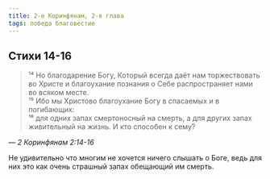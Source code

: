 ```yaml
---
title: 2-е Коринфянам, 2-я глава
tags: победа благовестие
---
```


## Стихи 14-16

> ¹⁴ Но благодарение Богу, Который всегда даёт нам торжествовать во Христе и благоухание познания о Себе распространяет
> нами во всяком месте.  
> ¹⁵ Ибо мы Христово благоухание Богу в спасаемых и в погибающих:  
> ¹⁶ для одних запах смертоносный на смерть, а для других запах живительный на жизнь. И кто способен к сему?

— <cite>2&nbsp;Коринфянам&nbsp;2:14-16</cite>

Не удивительно что многим не хочется ничего слышать о Боге, ведь для них это как очень страшный запах обещающий им смерть.
